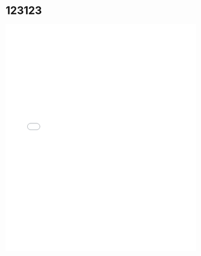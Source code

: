 # 123123
<iframe src="..\1.Aigis-sig算法设计文档.pdf" width="100%" height="600px" style="border: none;">
</iframe>
